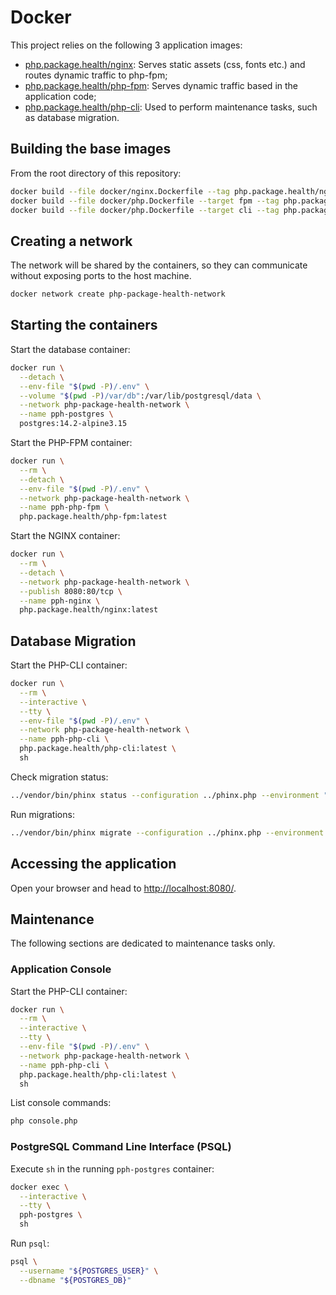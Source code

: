 # Docker

This project relies on the following 3 application images:

* [php.package.health/nginx](docker/nginx.Dockerfile): Serves static assets (css, fonts etc.) and routes dynamic traffic to php-fpm;
* [php.package.health/php-fpm](docker/php.Dockerfile): Serves dynamic traffic based in the application code;
* [php.package.health/php-cli](docker/php.Dockerfile): Used to perform maintenance tasks, such as database migration.

## Building the base images

From the root directory of this repository:

```bash
docker build --file docker/nginx.Dockerfile --tag php.package.health/nginx:latest .
docker build --file docker/php.Dockerfile --target fpm --tag php.package.health/php-fpm:latest .
docker build --file docker/php.Dockerfile --target cli --tag php.package.health/php-cli:latest .
```

## Creating a network

The network will be shared by the containers, so they can communicate without exposing ports to the host machine.

```bash
docker network create php-package-health-network
```

## Starting the containers

Start the database container:

```bash
docker run \
  --detach \
  --env-file "$(pwd -P)/.env" \
  --volume "$(pwd -P)/var/db":/var/lib/postgresql/data \
  --network php-package-health-network \
  --name pph-postgres \
  postgres:14.2-alpine3.15
```

Start the PHP-FPM container:

```bash
docker run \
  --rm \
  --detach \
  --env-file "$(pwd -P)/.env" \
  --network php-package-health-network \
  --name pph-php-fpm \
  php.package.health/php-fpm:latest
```

Start the NGINX container:

```bash
docker run \
  --rm \
  --detach \
  --network php-package-health-network \
  --publish 8080:80/tcp \
  --name pph-nginx \
  php.package.health/nginx:latest
```

## Database Migration

Start the PHP-CLI container:

```bash
docker run \
  --rm \
  --interactive \
  --tty \
  --env-file "$(pwd -P)/.env" \
  --network php-package-health-network \
  --name pph-php-cli \
  php.package.health/php-cli:latest \
  sh
```

Check migration status:

```bash
../vendor/bin/phinx status --configuration ../phinx.php --environment "${PHP_ENV}"
```

Run migrations:

```bash
../vendor/bin/phinx migrate --configuration ../phinx.php --environment "${PHP_ENV}"
```

## Accessing the application

Open your browser and head to [http://localhost:8080/](http://localhost:8080/).

## Maintenance

The following sections are dedicated to maintenance tasks only.

### Application Console

Start the PHP-CLI container:

```bash
docker run \
  --rm \
  --interactive \
  --tty \
  --env-file "$(pwd -P)/.env" \
  --network php-package-health-network \
  --name pph-php-cli \
  php.package.health/php-cli:latest \
  sh
```

List console commands:

```bash
php console.php
```

### PostgreSQL Command Line Interface (PSQL)

Execute `sh` in the running `pph-postgres` container:

```bash
docker exec \
  --interactive \
  --tty \
  pph-postgres \
  sh
```

Run `psql`:

```bash
psql \
  --username "${POSTGRES_USER}" \
  --dbname "${POSTGRES_DB}"
```
